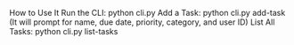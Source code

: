  How to Use It
Run the CLI:
python cli.py
Add a Task:
python cli.py add-task
(It will prompt for name, due date, priority, category, and user ID)
List All Tasks:
python cli.py list-tasks
